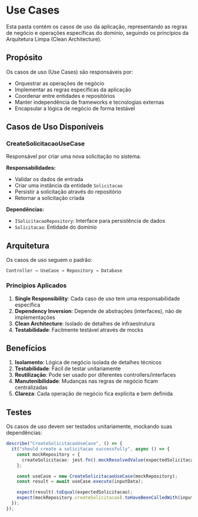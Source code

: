 # Use Cases

Esta pasta contém os casos de uso da aplicação, representando as regras de negócio e operações específicas do domínio, seguindo os princípios da Arquitetura Limpa (Clean Architecture).

## Propósito

Os casos de uso (Use Cases) são responsáveis por:

- Orquestrar as operações de negócio
- Implementar as regras específicas da aplicação
- Coordenar entre entidades e repositórios
- Manter independência de frameworks e tecnologias externas
- Encapsular a lógica de negócio de forma testável

## Casos de Uso Disponíveis

### CreateSolicitacaoUseCase

Responsável por criar uma nova solicitação no sistema.

**Responsabilidades:**

- Validar os dados de entrada
- Criar uma instância da entidade `Solicitacao`
- Persistir a solicitação através do repositório
- Retornar a solicitação criada

**Dependências:**

- `ISolicitacaoRepository`: Interface para persistência de dados
- `Solicitacao`: Entidade do domínio

## Arquitetura

Os casos de uso seguem o padrão:

```
Controller → UseCase → Repository → Database
```

### Princípios Aplicados

1. **Single Responsibility**: Cada caso de uso tem uma responsabilidade específica
2. **Dependency Inversion**: Depende de abstrações (interfaces), não de implementações
3. **Clean Architecture**: Isolado de detalhes de infraestrutura
4. **Testabilidade**: Facilmente testável através de mocks

## Benefícios

1. **Isolamento**: Lógica de negócio isolada de detalhes técnicos
2. **Testabilidade**: Fácil de testar unitariamente
3. **Reutilização**: Pode ser usado por diferentes controllers/interfaces
4. **Manutenibilidade**: Mudanças nas regras de negócio ficam centralizadas
5. **Clareza**: Cada operação de negócio fica explícita e bem definida

## Testes

Os casos de uso devem ser testados unitariamente, mockando suas dependências:

```typescript
describe("CreateSolicitacaoUseCase", () => {
  it("should create a solicitacao successfully", async () => {
    const mockRepository = {
      createSolicitacao: jest.fn().mockResolvedValue(expectedSolicitacao),
    };

    const useCase = new CreateSolicitacaoUseCase(mockRepository);
    const result = await useCase.execute(inputData);

    expect(result).toEqual(expectedSolicitacao);
    expect(mockRepository.createSolicitacao).toHaveBeenCalledWith(inputData);
  });
});
```
